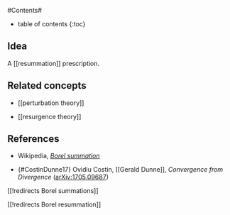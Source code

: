 
#Contents#
* table of contents
{:toc}

## Idea

A [[resummation]] prescription.

## Related concepts

* [[perturbation theory]]

* [[resurgence theory]]

## References

* Wikipedia, _[Borel summation](http://en.wikipedia.org/wiki/Borel_summation)_

* {#CostinDunne17} Ovidiu Costin, [[Gerald Dunne]], _Convergence from Divergence_ ([arXiv:1705.09687](https://arxiv.org/abs/1705.09687))


[[!redirects Borel summations]]

[[!redirects Borel resummation]]
